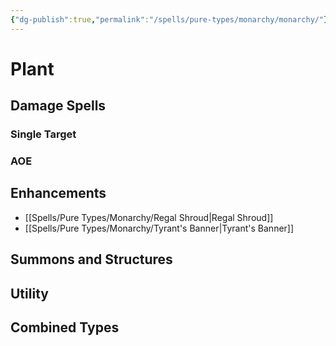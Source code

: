 ```yaml
---
{"dg-publish":true,"permalink":"/spells/pure-types/monarchy/monarchy/"}
---
```


# Plant
## Damage Spells

### Single Target

### AOE

## Enhancements
- [[Spells/Pure Types/Monarchy/Regal Shroud\|Regal Shroud]]
- [[Spells/Pure Types/Monarchy/Tyrant's Banner\|Tyrant's Banner]]
## Summons and Structures

## Utility

## Combined Types
